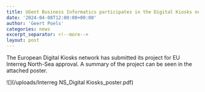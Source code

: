 ```yaml
---
title: UGent Business Informatics participates in the Digital Kiosks network - continued
date: '2024-04-08T12:00:00+00:00'
author: 'Geert Poels'
categories: news
excerpt_separator: <!--more-->
layout: post
---
```


The European Digital Kiosks network has submitted its project for EU Interreg North-Sea approval. A summary of the project can be seen in the attached poster.

![](/uploads/Interreg NS_Digital Kiosks_poster.pdf)
<!--more-->
